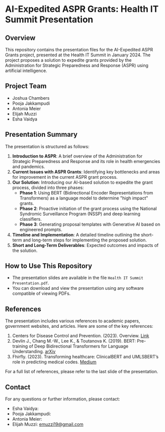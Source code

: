 # AI-Expedited ASPR Grants: Health IT Summit Presentation

## Overview

This repository contains the presentation files for the AI-Expedited ASPR Grants project, presented at the Health IT Summit in January 2024. The project proposes a solution to expedite grants provided by the Administration for Strategic Preparedness and Response (ASPR) using artificial intelligence.

## Project Team

- Joshua Chambers 
- Pooja Jakkampudi
- Antonia Meier
- Elijah Muzzi
- Esha Vaidya

## Presentation Summary

The presentation is structured as follows:

1. **Introduction to ASPR**: A brief overview of the Administration for Strategic Preparedness and Response and its role in health emergencies and pandemics.
2. **Current Issues with ASPR Grants**: Identifying key bottlenecks and areas for improvement in the current ASPR grant process.
3. **Our Solution**: Introducing our AI-based solution to expedite the grant process, divided into three phases:
   - **Phase 1**: Using BERT (Bidirectional Encoder Representations from Transformers) as a language model to determine "high impact" grants.
   - **Phase 2**: Proactive initiation of the grant process using the National Syndromic Surveillance Program (NSSP) and deep learning classifiers.
   - **Phase 3**: Generating proposal templates with Generative AI based on engineered prompts.
4. **Timeline and Implementation**: A detailed timeline outlining the short-term and long-term steps for implementing the proposed solution.
5. **Short and Long-Term Deliverables**: Expected outcomes and impacts of the solution.

## How to Use This Repository

- The presentation slides are available in the file `Health IT Summit Presentation.pdf`.
- You can download and view the presentation using any software compatible of viewing PDFs.

## References

The presentation includes various references to academic papers, government websites, and articles. Here are some of the key references:

1. Centers for Disease Control and Prevention. (2023). Overview. [Link](https://www.cdc.gov/nssp/overview.html)
2. Devlin J., Chang M.-W., Lee K., & Toutanova K. (2019). BERT: Pre-training of Deep Bidirectional Transformers for Language Understanding. [arXiv](https://arxiv.org/abs/1810.04805)
3. Fhirfly. (2023). Transforming healthcare: ClinicalBERT and UMLSBERT’s role in predicting medical codes. [Medium](https://medium.com/@fhirfly/transforming-healthcare-clinicalbert-and-umlsberts-role-in-predicting-medical-codes-from-a6321515d443)

For a full list of references, please refer to the last slide of the presentation.

## Contact

For any questions or further information, please contact:

- Esha Vaidya: 
- Pooja Jakkampudi: 
- Antonia Meier:
- Elijah Muzzi: [emuzzi19@gmail.com](mailto:emuzzi19@gmail.com)
